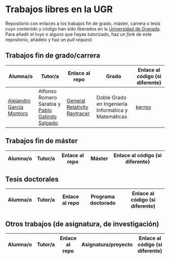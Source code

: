 # Trabajos libres en la UGR

Repositorio con enlaces a los trabajos fin de grado, máster, carrera o tesis cuyo contenido y código han sido liberados en la [Universidad de Granada](http://www.ugr.es). Para añadir el tuyo o alguno que hayas tutorizado, haz un *fork* de este repositorio, añádelo y haz un *pull request*.

## Trabajos fin de grado/carrera

| Alumna/o | Tutor/a | Enlace al repo | Grado | Enlace al código (si diferente) |
| -------- | -------- | -------------- | ------| --------------------------------|
| [Alejandro García Montoro](https://github.com/agarciamontoro) | Alfonso Romero Sarabia y [Pablo Galindo Salgado](https://github.com/pablogsal) | [General Relativity Raytracer](https://github.com/agarciamontoro/TFG) | Doble Grado en Ingeniería Informática y Matemáticas | [kerrpy](https://github.com/kerrpy) |

## Trabajos fin de máster

| Alumna/o | Tutor/a | Enlace al repo | Máster | Enlace al código (si diferente) |
| -------- | -------- | -------------- | -------| --------------------------------|

## Tesis doctorales

| Alumna/o | Tutor/a | Enlace al repo | Programa doctorado | Enlace al código (si diferente) |
| -------- | ------- | -------------- | ------------------ | ------------------------------- |

## Otros trabajos (de asignatura, de investigación) 

| Alumna/o | Tutor/a | Enlace al repo | Asignatura/proyecto | Enlace al código (si diferente) |
| -------- | ------- | -------------- | --------------------| --------------------------------|
